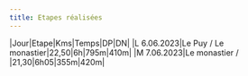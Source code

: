 ```yaml
---
title: Etapes réalisées
---
```

|Jour|Etape|Kms|Temps|DP|DN|
|L 6.06.2023|Le Puy / Le monastier|22,50|6h|795m|410m|
|M 7.06.2023|Le monastier / |21,30|6h05|355m|420m|
